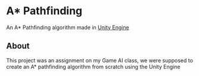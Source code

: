 # A* Pathfinding
An A* Pathfinding algorithm made in [Unity Engine](https://unity.com/)

## About
This project was an assignment on my Game AI class, we were supposed to create an A* pathfinding algorithm from scratch using the Unity Engine
